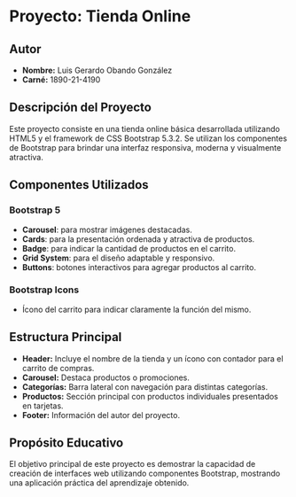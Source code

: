 # Proyecto: Tienda Online

## Autor
- **Nombre:** Luis Gerardo Obando González
- **Carné:** 1890-21-4190

## Descripción del Proyecto
Este proyecto consiste en una tienda online básica desarrollada utilizando HTML5 y el framework de CSS Bootstrap 5.3.2. Se utilizan los componentes de Bootstrap para brindar una interfaz responsiva, moderna y visualmente atractiva.

## Componentes Utilizados

### Bootstrap 5
- **Carousel**: para mostrar imágenes destacadas.
- **Cards**: para la presentación ordenada y atractiva de productos.
- **Badge**: para indicar la cantidad de productos en el carrito.
- **Grid System**: para el diseño adaptable y responsivo.
- **Buttons**: botones interactivos para agregar productos al carrito.

### Bootstrap Icons
- Ícono del carrito para indicar claramente la función del mismo.

## Estructura Principal
- **Header:** Incluye el nombre de la tienda y un ícono con contador para el carrito de compras.
- **Carousel:** Destaca productos o promociones.
- **Categorías:** Barra lateral con navegación para distintas categorías.
- **Productos:** Sección principal con productos individuales presentados en tarjetas.
- **Footer:** Información del autor del proyecto.

## Propósito Educativo
El objetivo principal de este proyecto es demostrar la capacidad de creación de interfaces web utilizando componentes Bootstrap, mostrando una aplicación práctica del aprendizaje obtenido.
